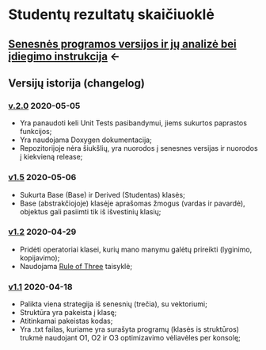 # Studentų rezultatų skaičiuoklė

## [Senesnės programos versijos ir jų analizė bei įdiegimo instrukcija](https://github.com/GudUgne/Objektinis02) <-



## Versijų istorija (changelog)

### [v.2.0]() 2020-05-05

- Yra panaudoti keli Unit Tests pasibandymui, jiems sukurtos paprastos funkcijos;
- Yra naudojama Doxygen dokumentacija;
- Repozitorijoje nėra šiukšlių, yra nuorodos į senesnes versijas ir nuorodos į kiekvieną release;

### [v1.5](https://github.com/GudUgne/Objektinis03/releases/tag/v1.5) 2020-05-06

- Sukurta Base (Base) ir Derived (Studentas) klasės;
-  Base (abstrakčiojoje) klasėje aprašomas žmogus (vardas ir pavardė), objektus gali pasiimti tik iš išvestinių klasių;

### [v1.2](https://github.com/GudUgne/Objektinis03/releases/tag/v1.2) 2020-04-29

- Pridėti operatoriai klasei, kurių mano manymu galėtų prireikti (lyginimo, kopijavimo);
- Naudojama [Rule of Three](https://en.wikipedia.org/wiki/Rule_of_three_(C%2B%2B_programming)) taisyklė;

### [v1.1](https://github.com/GudUgne/Objektinis03/releases/tag/v1.1) 2020-04-18
 
 - Palikta viena strategija iš senesnių (trečia), su vektoriumi;
 - Struktūra yra pakeista į klasę;
 - Atitinkamai pakeistas kodas;
 - Yra .txt failas, kuriame yra surašyta programų (klasės is struktūros) trukmė naudojant O1, O2 ir O3 optimizavimo vėliavėles per konsolę;
